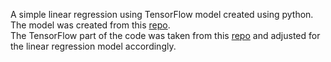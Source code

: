 A simple linear regression using TensorFlow model created using python.   
The model was created from this [repo](https://github.com/MChehab94/TensorFlow_Simple_Linear_Regression).  
The TensorFlow part of the code was taken from this [repo](https://github.com/curiousily/TensorFlow-on-Android-for-Human-Activity-Recognition-with-LSTMs) and adjusted for the linear regression model accordingly.
